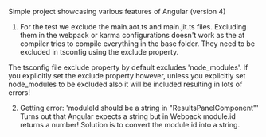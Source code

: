 Simple project showcasing various features of Angular (version 4)

1. For the test we exclude the main.aot.ts and main.jit.ts files. Excluding them in the webpack or karma configurations doesn't work as the at compiler tries to compile everything in the base folder. They need to be excluded in tsconfig using the exclude property.

The tsconfig file exclude property by default excludes 'node_modules'. If you explicitly set the exclude property however, unless you explicitly set node_modules to be excluded also it will be included resulting in lots of errors!


2. Getting error: 'moduleId should be a string in "ResultsPanelComponent"'
Turns out that Angular expects a string but in Webpack module.id returns a number! Solution is to convert the module.id into a string.







